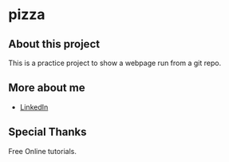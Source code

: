 # pizza

## About this project
This is a practice project to show a webpage run from a git repo. 

## More about me
* [LinkedIn](https://www.linkedin.com/in/cindyliunewyork/)

## Special Thanks
Free Online tutorials. 
